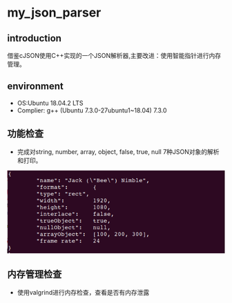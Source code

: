 # my_json_parser
## introduction
借鉴cJSON使用C++实现的一个JSON解析器,主要改进：使用智能指针进行内存管理。

## environment
* OS:Ubuntu 18.04.2 LTS
* Complier: g++ (Ubuntu 7.3.0-27ubuntu1~18.04) 7.3.0

## 功能检查
* 完成对string, number, array, object, false, true, null 7种JSON对象的解析和打印。

![image](https://github.com/brokensword2018/my_json_parser/blob/master/images/2019-05-08%2010-42-05%E5%B1%8F%E5%B9%95%E6%88%AA%E5%9B%BE.png)


## 内存管理检查
* 使用valgrind进行内存检查，查看是否有内存泄露


